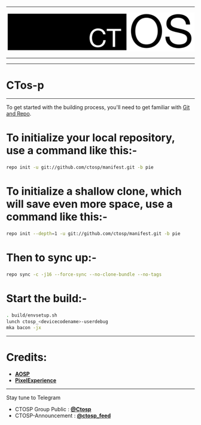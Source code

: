 ------------------------------------------
     
<p align="center">
 <img src="https://github.com/ctosp/manifest/blob/pie/Logo.png" > 
</p>

------------------------------------------

------------------------------------------
# CTos-p #
------------------------------------------

To get started with the building process, you'll need to get familiar with [Git and Repo](http://source.android.com/source/using-repo.html).


# To initialize your local repository, use a command like this:-

```bash
repo init -u git://github.com/ctosp/manifest.git -b pie
```

# To initialize a shallow clone, which will save even more space, use a command like this:-

```bash
repo init --depth=1 -u git://github.com/ctosp/manifest.git -b pie
```

# Then to sync up:- 

```bash
repo sync -c -j16 --force-sync --no-clone-bundle --no-tags
```

# Start the build:-

```bash
. build/envsetup.sh
lunch ctosp_<devicecodename>-userdebug
mka bacon -jx
 ```
---------------------------------------

Credits:
=======
 * [**AOSP**](https://android.googlesource.com)
 * [**PixelExperience**](https://github.com/PixelExperience)
 
----------------------------------------------

Stay tune to Telegram

* CTOSP Group Public : [**@Ctosp**](https://t.me/CTOSP)
* CTOSP-Announcement : [**@ctosp_feed**](https://t.me/ctosp_feed)
